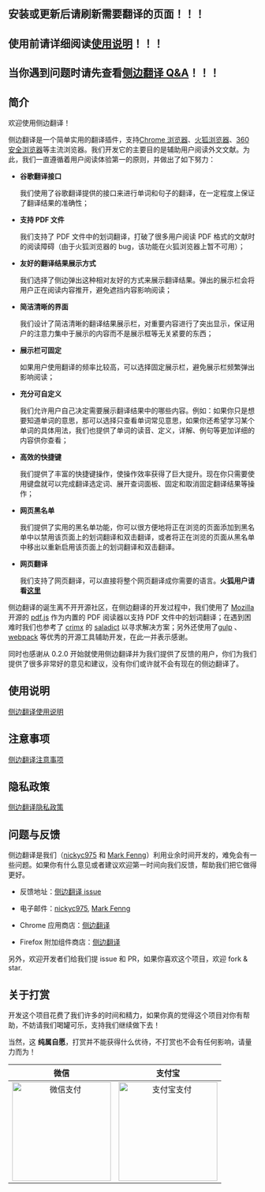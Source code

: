 ## 安装或更新后请刷新需要翻译的页面！！！

## 使用前请详细阅读[使用说明](./使用说明.md)！！！

## 当你遇到问题时请先查看[侧边翻译 Q&A](./注意事项.md)！！！

## 简介

欢迎使用侧边翻译！

侧边翻译是一个简单实用的翻译插件，支持[Chrome 浏览器](https://chrome.google.com/webstore/detail/bocbaocobfecmglnmeaeppambideimao)、[火狐浏览器](https://addons.mozilla.org/en-US/firefox/addon/edge_translate)、[360 安全浏览器](https://ext.se.360.cn/webstore/detail/jkhojcaggkaojlhfddocjkkphfdkejeg)等主流浏览器。我们开发它的主要目的是辅助用户阅读外文文献。为此，我们一直遵循着用户阅读体验第一的原则，并做出了如下努力：

-   **谷歌翻译接口**

    我们使用了谷歌翻译提供的接口来进行单词和句子的翻译，在一定程度上保证了翻译结果的准确性；

-   **支持 PDF 文件**

    我们支持了 PDF 文件中的划词翻译，打破了很多用户阅读 PDF 格式的文献时的阅读障碍（由于火狐浏览器的 bug，该功能在火狐浏览器上暂不可用）；

-   **友好的翻译结果展示方式**

    我们选择了侧边弹出这种相对友好的方式来展示翻译结果。弹出的展示栏会将用户正在阅读内容推开，避免遮挡内容影响阅读；

-   **简洁清晰的界面**

    我们设计了简洁清晰的翻译结果展示栏，对重要内容进行了突出显示，保证用户的注意力集中于展示的内容而不是展示框等无关紧要的东西；

-   **展示栏可固定**

    如果用户使用翻译的频率比较高，可以选择固定展示栏，避免展示栏频繁弹出影响阅读；

-   **充分可自定义**

    我们允许用户自己决定需要展示翻译结果中的哪些内容。例如：如果你只是想要知道单词的意思，那可以选择只查看单词常见意思，如果你还希望学习某个单词的具体用法，我们也提供了单词的读音、定义，详解、例句等更加详细的内容供你查看；

-   **高效的快捷键**

    我们提供了丰富的快捷键操作，使操作效率获得了巨大提升。现在你只需要使用键盘就可以完成翻译选定词、展开查词面板、固定和取消固定翻译结果等操作；

-   **网页黑名单**

    我们提供了实用的黑名单功能，你可以很方便地将正在浏览的页面添加到黑名单中以禁用该页面上的划词翻译和双击翻译，或者将正在浏览的页面从黑名单中移出以重新启用该页面上的划词翻译和双击翻译。

-   **网页翻译**

    我们支持了网页翻译，可以直接将整个网页翻译成你需要的语言。**火狐用户请看[这里](./致火狐用户.md)**

侧边翻译的诞生离不开开源社区，在侧边翻译的开发过程中，我们使用了 [Mozilla](https://github.com/mozilla) 开源的 [pdf.js](https://github.com/mozilla/pdf.js) 作为内置的 PDF 阅读器以支持 PDF 文件中的划词翻译；在遇到困难时我们也参考了 [crimx](https://github.com/crimx) 的 [saladict](https://github.com/crimx/ext-saladict) 以寻求解决方案；另外还使用了[gulp](https://github.com/gulpjs/gulp) 、[webpack](https://github.com/webpack/webpack) 等优秀的开源工具辅助开发，在此一并表示感谢。

同时也感谢从 0.2.0 开始就使用侧边翻译并为我们提供了反馈的用户，你们为我们提供了很多非常好的意见和建议，没有你们或许就不会有现在的侧边翻译了。

## 使用说明

[侧边翻译使用说明](./使用说明.md)

## 注意事项

[侧边翻译注意事项](./注意事项.md)

## 隐私政策

[侧边翻译隐私政策](./隐私政策.md)

## 问题与反馈

侧边翻译是我们（[nickyc975](https://github.com/nickyc975) 和 [Mark Fenng](https://github.com/Mark-Fenng)）利用业余时间开发的，难免会有一些问题。如果你有什么意见或者建议欢迎第一时间向我们反馈，帮助我们把它做得更好。

-   反馈地址：[侧边翻译 issue](https://github.com/EdgeTranslate/EdgeTranslate/issues/new/choose)

-   电子邮件：[nickyc975](mailto:chenjinlong2016@outlook.com), [Mark Fenng](mailto:f18846188605@gmail.com)

-   Chrome 应用商店：[侧边翻译](https://chrome.google.com/webstore/detail/bocbaocobfecmglnmeaeppambideimao/reviews)

-   Firefox 附加组件商店：[侧边翻译](https://addons.mozilla.org/en-US/firefox/addon/edge_translate/reviews)

另外，欢迎开发者们给我们提 issue 和 PR，如果你喜欢这个项目，欢迎 fork & star.

## 关于打赏

开发这个项目花费了我们许多的时间和精力，如果你真的觉得这个项目对你有帮助，不妨请我们喝罐可乐，支持我们继续做下去！

当然，这 **纯属自愿**，打赏并不能获得什么优待，不打赏也不会有任何影响，请量力而为！

|                                                                    微信                                                                     |                                                                    支付宝                                                                     |
| :-----------------------------------------------------------------------------------------------------------------------------------------: | :-------------------------------------------------------------------------------------------------------------------------------------------: |
| <img src="https://user-images.githubusercontent.com/25877145/80864662-b6617c00-8cb6-11ea-915a-582ca046118c.png" height=200 alt="微信支付"/> | <img src="https://user-images.githubusercontent.com/25877145/80864685-ced19680-8cb6-11ea-94e5-f5ca8e4389b9.jpg" height=200 alt="支付宝支付"/> |
